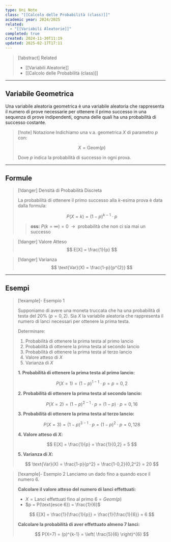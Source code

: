 ```yaml
---
type: Uni Note
class: "[[Calcolo delle Probabilità (class)]]"
academic year: 2024/2025
related:
  - "[[Variabili Aleatorie]]"
completed: true
created: 2024-11-30T11:19
updated: 2025-02-17T17:11
---
```

>[!abstract] Related
>- [[Variabili Aleatorie]]
>- [[Calcolo delle Probabilità (class)]]

---
## Variabile Geometrica

Una variabile aleatoria geometrica è una variabile aleatoria che rappresenta il numero di prove necessarie per ottenere il primo successo in una sequenza di prove indipendenti, ognuna delle quali ha una probabilità di successo costante.

>[!note] Notazione
>Indichiamo una v.a. geometrica $X$ di parametro $p$ con:
>
>$$
>X = \text{Geom}(p)
>$$
>
>Dove $p$ indica la probabilità di successo in ogni prova.

---
## Formule

>[!danger] Densità di Probabilità Discreta
>
>La probabilità di ottenere il primo successo alla $k$-esima prova è data dalla formula:
>
>$$
>P(X=k) = (1-p)^{k-1} \cdot p
>$$
>
>>**oss:** $P(k = \infty ) = 0\ \ \to\ \  \text{probabilità che non ci sia mai un successo}$ 
>

>[!danger] Valore Atteso
>$$
>E[X] = \frac{1}{p}
>$$
>

>[!danger] Varianza
>$$
>\text{Var}(X) = \frac{1-p}{p^{2}}
>$$
>

---
## Esempi

>[!example]- Esempio 1
>
>Supponiamo di avere una moneta truccata che ha una probabilità di testa del 20% ($p = 0,2$). Sia $X$ la variabile aleatoria che rappresenta il numero di lanci necessari per ottenere la prima testa.
>
>Determinare:
>1. Probabilità di ottenere la prima testa al primo lancio
>2. Probabilità di ottenere la prima testa al secondo lancio
>3. Probabilità di ottenere la prima testa al terzo lancio
>4. Valore atteso di $X$
>5. Varianza di $X$
>
>**1. Probabilità di ottenere la prima testa al primo lancio:**
>
>$$
>P(X=1) = (1-p)^{1-1} \cdot p = p = 0,2
>$$
>
>**2. Probabilità di ottenere la prima testa al secondo lancio:**
>
>$$
>P(X=2) = (1-p)^{2-1} \cdot p = (1-p) \cdot p = 0,16
>$$
>
>**3. Probabilità di ottenere la prima testa al terzo lancio:**
>
>$$
>P(X=3) = (1-p)^{3-1} \cdot p = (1-p)^2 \cdot p = 0,128
>$$
>
>**4. Valore atteso di $X$:**
>
>$$
>E[X] = \frac{1}{p} = \frac{1}{0,2} = 5
>$$
>
>**5. Varianza di $X$:**
>
>$$
>\text{Var}(X) = \frac{1-p}{p^2} = \frac{1-0,2}{0,2^2} = 20
>$$

>[!example]- Esempio 2
>Lanciamo un dado fino a quando esce il numero 6.
>
>**Calcolare il valore atteso del numero di lanci effettuati:**
>- $X = \text{Lanci effettuati fino al primo 6} = Geom(p)$
>- $p = P(\text{esce 6}) = \frac{1}{6}$
>
>$$
>E[X] = \frac{1}{\frac{1}{p}} = \frac{1}{\frac{1}{6}} = 6
>$$
>
>**Calcolare la probabilità di aver effettuato almeno 7 lanci:**
>
>$$
>P(X=7) = (p)^{k-1} = \left( \frac{5}{6} \right)^{6}
>$$
